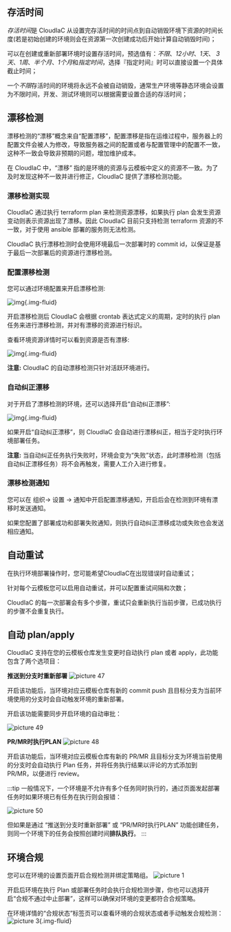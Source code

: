 ## 存活时间

*存活时间*是 CloudIaC 从设置完存活时间的时间点到自动销毁环境下资源的时间长度(若是初始创建的环境则会在资源第一次创建成功后开始计算自动销毁时间)；

可以在创建或重新部署环境时设置存活时间，预选值有：*不限*、*12小时*、*1天*、 *3天*、*1周*、*半个月*、*1个月*和*指定时间*，选择『指定时间』时可以直接设置一个具体截止时间；

一个*不限*存活时间的环境将永远不会被自动销毁，通常生产环境等静态环境会设置为不限时间，开发、测试环境则可以根据需要设置合适的存活时间；



## 漂移检测

漂移检测的“漂移”概念来自“配置漂移”，配置漂移是指在运维过程中，服务器上的配置文件会被人为修改，导致服务器之间的配置或者与配置管理中的配置不一致，这种不一致会导致非预期的问题，增加维护成本。

在 CloudIaC 中，“漂移” 指的是环境的资源与云模板中定义的资源不一致。为了及时发现这种不一致并进行修正，CloudIaC 提供了漂移检测功能。

### 漂移检测实现

CloudIaC 通过执行 terraform plan 来检测资源漂移，如果执行 plan 会发生资源变动则表示资源出现了漂移。因此 CloudIaC 目前只支持检测 terraform 资源的不一致，对于使用 ansible 部署的服务则无法检测。

CloudIaC 执行漂移检测时会使用环境最后一次部署时的 commit id，以保证是基于最后一次部署后的资源进行漂移检测。

### 配置漂移检测

您可以通过环境配置来开启漂移检测:

![img](../images/open_resource_drift.png){.img-fluid}

开启漂移检测后 CloudIaC 会根据 crontab 表达式定义的周期，定时的执行 plan 任务来进行漂移检测，并对有漂移的资源进行标识。

查看环境资源详情时可以看到资源是否有漂移:

![img](../images/environment_drift.png){.img-fluid}

**注意:** CloudIaC 的自动漂移检测只针对活跃环境进行。

### 自动纠正漂移

对于开启了漂移检测的环境，还可以选择开启“自动纠正漂移”:

![img](../images/auto_repair_drift.png){.img-fluid}

如果开启“自动纠正漂移”，则 CloudIaC 会自动进行漂移纠正，相当于定时执行环境部署任务。

**注意:** 当自动纠正任务执行失败时，环境会变为“失败”状态，此时漂移检测（包括自动纠正漂移任务）将不会再触发，需要人工介入进行修复。

### 漂移检测通知

您可以在 组织-> 设置 -> 通知中开启配置漂移通知，开启后会在检测到环境有漂移时发送通知。

如果您配置了部署成功和部署失败通知，则执行自动纠正漂移成功或失败也会发送相应通知。


## 自动重试

在执行环境部署操作时，您可能希望CloudIaC在出现错误时自动重试；

针对每个云模板您可以启用自动重试，并可以配置重试间隔和次数；

CloudIaC 的每一次部署会有多个步骤，重试只会重新执行当前步骤，已成功执行的步骤不会重复执行。


## 自动 plan/apply

CloudIaC 支持在您的云模板仓库发生变更时自动执行 plan 或者 apply，此功能包含了两个选项目：

**推送到分支时重新部署**
![picture 47](../images/be3f686ff9d6b77901e522d4bdb6199f20c83c88e293878ee45cad01d0d89adc.png)  

开启该功能后，当环境对应云模板仓库有新的 commit push 且目标分支为当前环境使用的分支时会自动触发环境的重新部署。

开启该功能需要同步开启环境的自动审批：

![picture 49](../images/48859c80004345f3ac3b605a29a03e5a2ab62592ffd94050ae3a258e74ece935.png)  


**PR/MR时执行PLAN**
![picture 48](../images/2a7002b43b90437a1222403e7c2f76bcb87a5a9bf3a7220e02f9f3e69234e9d8.png)  

开启该功能后，当环境对应云模板仓库有新的 PR/MR 且目标分支为环境当前使用的分支时会自动执行 Plan 任务，并将任务执行结果以评论的方式添加到 PR/MR，以便进行 review。

:::tip
一般情况下，一个环境是不允许有多个任务同时执行的，通过页面发起部署任务时如果环境已有任务在执行则会报错：

![picture 50](../images/0d747f964509444518e22933314ba0a08ad4cc91a9b7d548b4451713e02aa785.png)  

但如果是通过 “推送到分支时重新部署” 或 “PR/MR时执行PLAN” 功能创建任务，则同一个环境下的任务会按照创建时间**排队执行**。
:::

## 环境合规

您可以在环境的设置页面开启合规检测并绑定策略组。
![picture 1](../images/485dfe1562b773db7b3bfcfa093ac544ee3e42a39b5661c3e86c5f83fefaaf22.png)

开启后环境在执行 Plan 或部署任务时会执行合规检测步骤，你也可以选择开启“合规不通过中止部署”，这样可以确保对环境的变更都符合合规策略。

在环境详情的“合规状态”标签页可以查看环境的合规状态或者手动触发合规检测：
![picture 3](../images/fff1d3971320aee17102d03ce4e0aba4cd2d3262f07d29ce806cc240e8235b6e.png){.img-fluid}
